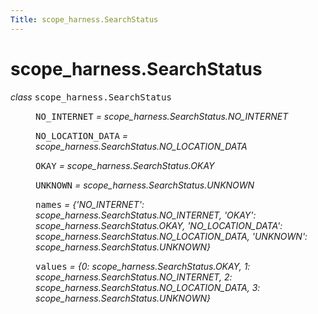```yaml
---
Title: scope_harness.SearchStatus
---
```


# scope_harness.SearchStatus

<dl class="class">
<dt id="scope_harness.SearchStatus">
<em class="property">class </em><tt class="descclassname">scope_harness.</tt><tt class="descname">SearchStatus</tt><a class="headerlink" href="#scope_harness.SearchStatus" title="Permalink to this definition"></a></dt>
<dd><dl class="attribute">
<dt id="scope_harness.SearchStatus.NO_INTERNET">
<tt class="descname">NO_INTERNET</tt><em class="property"> = scope_harness.SearchStatus.NO_INTERNET</em><a class="headerlink" href="#scope_harness.SearchStatus.NO_INTERNET" title="Permalink to this definition"></a></dt>
<dd></dd></dl>
<dl class="attribute">
<dt id="scope_harness.SearchStatus.NO_LOCATION_DATA">
<tt class="descname">NO_LOCATION_DATA</tt><em class="property"> = scope_harness.SearchStatus.NO_LOCATION_DATA</em><a class="headerlink" href="#scope_harness.SearchStatus.NO_LOCATION_DATA" title="Permalink to this definition"></a></dt>
<dd></dd></dl>
<dl class="attribute">
<dt id="scope_harness.SearchStatus.OKAY">
<tt class="descname">OKAY</tt><em class="property"> = scope_harness.SearchStatus.OKAY</em><a class="headerlink" href="#scope_harness.SearchStatus.OKAY" title="Permalink to this definition"></a></dt>
<dd></dd></dl>
<dl class="attribute">
<dt id="scope_harness.SearchStatus.UNKNOWN">
<tt class="descname">UNKNOWN</tt><em class="property"> = scope_harness.SearchStatus.UNKNOWN</em><a class="headerlink" href="#scope_harness.SearchStatus.UNKNOWN" title="Permalink to this definition"></a></dt>
<dd></dd></dl>
<dl class="attribute">
<dt id="scope_harness.SearchStatus.names">
<tt class="descname">names</tt><em class="property"> = {'NO_INTERNET': scope_harness.SearchStatus.NO_INTERNET, 'OKAY': scope_harness.SearchStatus.OKAY, 'NO_LOCATION_DATA': scope_harness.SearchStatus.NO_LOCATION_DATA, 'UNKNOWN': scope_harness.SearchStatus.UNKNOWN}</em><a class="headerlink" href="#scope_harness.SearchStatus.names" title="Permalink to this definition"></a></dt>
<dd></dd></dl>
<dl class="attribute">
<dt id="scope_harness.SearchStatus.values">
<tt class="descname">values</tt><em class="property"> = {0: scope_harness.SearchStatus.OKAY, 1: scope_harness.SearchStatus.NO_INTERNET, 2: scope_harness.SearchStatus.NO_LOCATION_DATA, 3: scope_harness.SearchStatus.UNKNOWN}</em><a class="headerlink" href="#scope_harness.SearchStatus.values" title="Permalink to this definition"></a></dt>
<dd></dd></dl>
</dd></dl>

